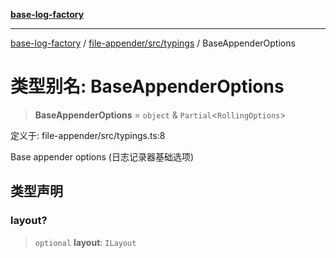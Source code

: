 [**base-log-factory**](../../../../index.md)

***

[base-log-factory](../../../../index.md) / [file-appender/src/typings](../index.md) / BaseAppenderOptions

# 类型别名: BaseAppenderOptions

> **BaseAppenderOptions** = `object` & `Partial`\<`RollingOptions`\>

定义于: file-appender/src/typings.ts:8

Base appender options (日志记录器基础选项)

## 类型声明

### layout?

> `optional` **layout**: `ILayout`
